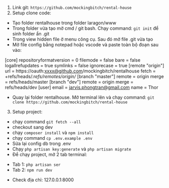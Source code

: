 1. Link git: ```https://github.com/mockingbitch/rental-house```
2. Setup clone code: 
 - Tạo folder rentalhouse trong folder laragon/www
 - Trong folder vừa tạo mở cmd / git bash. Chạy command: ```git init``` để sinh folder ẩn .git
 - Trong view hidden file ở menu công cụ. Sau đó mở file .git vừa tạo
 - Mở file config bằng notepad hoặc vscode và paste toàn bộ đoạn sau vào:


[core]
	repositoryformatversion = 0
	filemode = false
	bare = false
	logallrefupdates = true
	symlinks = false
	ignorecase = true
[remote "origin"]
	url = https://oauth:xxxx@github.com/mockingbitch/rentalhouse
	fetch = +refs/heads/*:refs/remotes/origin/*
[branch "master"]
	remote = origin
	merge = refs/heads/master
[branch "dev"]
	remote = origin
	merge = refs/heads/dev
[user]
	email = jarvis.phongtran@gmail.com
	name = Thor



 - Quay lại folder rentalhouse. Mở terminal lên và chạy command: ```git clone https://github.com/mockingbitch/rental-house```

3. Setup project:
- chạy command ```git fetch --all```
- checkout sang dev
- chạy ```composer install``` và ```npm install```
- chạy command ```cp .env.example .env```
- Sửa lại config db trong .env
- Chạy ```php artisan key:generate``` và ```php artisan migrate```
- Để chạy project, mở 2 tab terminal:
 + Tab 1: ```php artisan ser```
 + Tab 2: ```npm run dev```
- Check địa chỉ: 127.0.0.1:8000